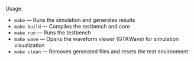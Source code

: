 Usage:
- `make` — Runs the simulation and generates results
- `make build` — Compiles the testbench and core
- `make run` — Runs the testbench
- `make wave` — Opens the waveform viewer (GTKWave) for simulation visualization
- `make clean` — Removes generated files and resets the test environment